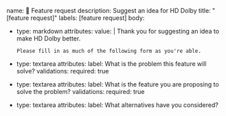name: 🚀 Feature request
description: Suggest an idea for HD Dolby
title: "[feature request]"
labels: [feature request]
body:
  - type: markdown
    attributes:
      value: |
        Thank you for suggesting an idea to make HD Dolby better.

        Please fill in as much of the following form as you're able.

  - type: textarea
    attributes:
      label: What is the problem this feature will solve?
    validations:
      required: true
  - type: textarea
    attributes:
      label: What is the feature you are proposing to solve the problem?
    validations:
      required: true
  - type: textarea
    attributes:
      label: What alternatives have you considered?
